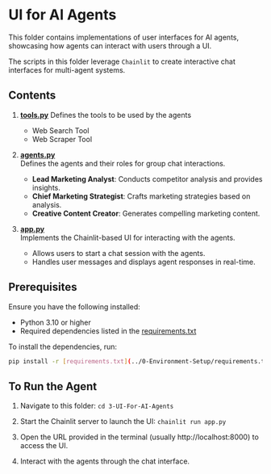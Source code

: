 # UI for AI Agents

This folder contains implementations of user interfaces for AI agents, showcasing how agents can interact with users through a UI. 

The scripts in this folder leverage `Chainlit` to create interactive chat interfaces for multi-agent systems.

## Contents

1. **[tools.py](tools.py)**
   Defines the tools to be used by the agents
   - Web Search Tool 
   - Web Scraper Tool

2. **[agents.py](agents.py)**  
   Defines the agents and their roles for group chat interactions.  
   - **Lead Marketing Analyst**: Conducts competitor analysis and provides insights.  
   - **Chief Marketing Strategist**: Crafts marketing strategies based on analysis.  
   - **Creative Content Creator**: Generates compelling marketing content.

3. **[app.py](app.py)**  
   Implements the Chainlit-based UI for interacting with the agents.  
   - Allows users to start a chat session with the agents.  
   - Handles user messages and displays agent responses in real-time.

## Prerequisites

Ensure you have the following installed:
- Python 3.10 or higher
- Required dependencies listed in the [requirements.txt](../0-Environment-Setup/requirements.txt)

To install the dependencies, run:
```bash
pip install -r [requirements.txt](../0-Environment-Setup/requirements.txt)
```

## To Run the Agent

1. Navigate to this folder:
   `cd 3-UI-For-AI-Agents`

2. Start the Chainlit server to launch the UI:
   `chainlit run app.py`

3. Open the URL provided in the terminal (usually http://localhost:8000) to access the UI.

4. Interact with the agents through the chat interface.